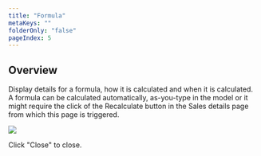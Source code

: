 ```yaml
---
title: "Formula"
metaKeys: ""
folderOnly: "false"
pageIndex: 5
---
```


## Overview
Display details for a formula, how it is calculated and when it is calculated.<br/>
A formula can be calculated automatically, as-you-type in the model or it might require the click of the Recalculate button in the Sales details page from which this page is triggered.
<br/>

![](https://profitbasedocs.blob.core.windows.net/plannerimages/formula.JPG)

Click "Close" to close. 
